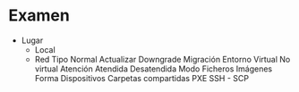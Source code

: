 # Examen

- Lugar
	- Local
	- Red
Tipo
	Normal
	Actualizar
	Downgrade
	Migración
Entorno
	Virtual
	No virtual
Atención
	Atendida
	Desatendida
Modo
	Ficheros
	Imágenes
Forma
	Dispositivos
	Carpetas compartidas
	PXE 
	SSH - SCP
